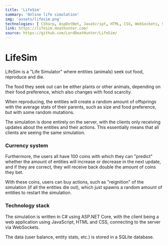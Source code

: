 ```yaml
---
title: 'LifeSim'
summary: 'Online life simulation'
img: 'assets/lifesim.png'
technologies: [ CSharp, AspDotNet, JavaScript, HTML, CSS, WebSockets, SQLite ]
link: https://lifesim.deathunter.com/
source: https://github.com/LordDeatHunter/LifeSim/
---
```


# LifeSim
LifeSim is a "Life Simulator" where entities (animals) seek out food, reproduce and die.

The food they seek out can be either plants or other animals, depending on their food preference, which also changes with food scarcity.

When reproducing, the entities will create a random amount of offsprings with the average stats of their parents, such as size and food preference, but with some random mutations.

The simulation is done entirely on the server, with the clients only receiving updates about the entities and their actions.
This essentially means that all clients are seeing the same simulation.

### Currency system

Furthermore, the users all have 100 coins with which they can "predict" whether the amount of entities will increase or decrease in the next update, and if they are correct, they will receive back double the amount of coins they bet.

With these coins, users can buy actions, such as "reignition" of the simulation (if all the entities die out), which just spawns a random amount of entities to restart the simulation.

### Technology stack

The simulation is written in C# using ASP.NET Core, with the client being a web application using JavaScript, HTML and CSS, connecting to the server via WebSockets.

The data (user balance, entity stats, etc.) is stored in a SQLite database.
